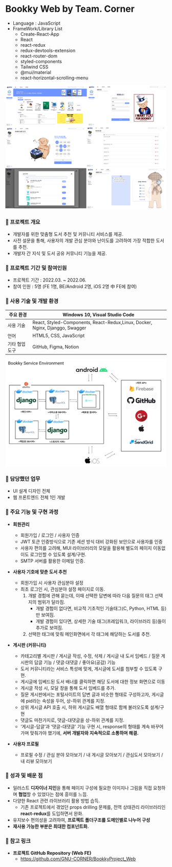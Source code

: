 # Bookky Web by Team. Corner

- Language : JavaScript
- FrameWork/Library List
  - Create-React-App
  - React
  - react-redux
  - redux-devtools-extension
  - react-router-dom
  - styled-components
  - Tailwind CSS
  - @mui/material
  - react-horizontal-scrolling-menu

![screenshot](./docs/img/screenshot.png)

### 📌 프로젝트 개요

- 개발자를 위한 맞춤형 도서 추천 및 커뮤니티 서비스를 제공.
- 사전 설문을 통해, 사용자의 개발 관심 분야와 난이도를 고려하여 가장 적합한 도서를 추천.
- 개발자 간 지식 및 도서 공유 커뮤니티 기능을 제공.

### 📌 프로젝트 기간 및 참여인원

- 프로젝트 기간 : 2022.03. ~ 2022.06.
- 참여 인원 : 5명 (FE 1명, BE/Android 2명, iOS 2명 中 FE에 참여)

### 📌 사용 기술 및 개발 환경

| 주요 환경      | Windows 10, Visual Studio Code                                               |
| -------------- | ---------------------------------------------------------------------------- |
| 사용 기술      | React, Styled-Components, React-Redux,Linux, Docker, Nginx, Djanggo, Swagger |
| 언어           | HTML5, CSS, JavaScript                                                       |
| 기타 협업 도구 | GitHub, Figma, Notion                                                        |

![service-environment](./docs/img/service-environment.png)

### 📌 담당했던 업무

- UI 설계 디자인 전체
- 웹 프론트엔드 전체 1인 개발

### 📌 **주요 기능 및 구현 과정**

- **회원관리**

  - 회원가입 / 로그인 / 사용자 인증
  - JWT 토큰 인증방식으로 기존 세션 방식 대비 강화된 보안으로 사용자를 인증
  - 사용자 편의를 고려해, MUI 라이브러리의 모달을 활용해 별도의 페이지 이동없이도 로그인할 수 있도록 설계/구현.
  - SMTP 서버를 활용한 이메일 인증.

- **사용자 기호에 맞춘 도서 추천**

  - 회원가입 시 사용자 관심분야 설정
  - 최초 로그인 시, 관심분야 설정 페이지로 이동.
    1. 개발 경험에 관해 묻는데, 이때 선택한 답변에 따라 다음 질문의 태그 선택지의 범위가 달라짐.
       - 개발 경험이 없다면, 비교적 기초적인 기술태그(C, Python, HTML 등)만 보여짐.
       - 개발 경험이 있다면, 상세한 기술 태그(프레임워크, 라이브러리 등)들이 추가로 보여짐.
    2. 선택한 태그에 맞춰 메인화면에서 각 태그에 해당하는 도서를 추천.

- **게시판 (커뮤니티)**

  - 카테고리별 게시판 / 게시글 작성, 수정, 삭제 / 게시글 내 도서 임베드 / 질문 게시판의 답글 기능 / 댓글·대댓글 / 좋아요(공감) 기능
  - 도서 커뮤니티라는 서비스 특성에 맞게, 게시글에 도서를 첨부할 수 있도록 구현.
  - 게시글에 임베드된 도서 배너를 클릭하면 해당 도서에 대한 정보 화면으로 이동
  - 게시글 작성 시, 모달 창을 통해 도서 임베드를 추가.
  - 질문 게시판에서는 포털사이트의 답변 글과 비슷한 형태로 구성하고자, 게시글에 pid라는 속성을 두어, 상-하위 관계를 지정.
  - 상위 게시글 API 호출 시, 하위 게시글도 배열 형태로 함께 불러오도록 설계/구현
  - 댓글도 마찬가지로, 댓글-대댓글을 상-하위 관계를 지정.
  - ‘게시글-답글’과 ‘댓글-대댓글’ 기능 구현 시, response의 형태를 계속 바꾸어가며 맞춰가야 했기에, **서버 개발자와 지속적으로 소통하며 해결.**

- **사용자 프로필**
  - 프로필 수정 / 관심 분야 모아보기 / 내 게시글 모아보기 / 관심도서 모아보기 / 내 리뷰 모아보기

### 📌 성과 및 배운 점

- 일러스트 **디자이너 지인**을 통해 페이지 구성에 필요한 이미지나 그림을 직접 요청하며 **협업**할 수 있었다는 점에 흥미를 느낌.
- 다양한 React 관련 라이브러리 활용 방법 습득.
  - 기존 프로젝트에서 겪었던 props drilling 문제를, 전역 상태관리 라이브러리인 **react-redux**를 도입하면서 완화.
- 유지보수 편의성을 고려하여, **프로젝트 폴더구조를 도메인별로 나누어 구성**
- **재사용 가능한 부분은 최대한 컴포넌트화.**

### 📌 참고 링크

- **프로젝트 GitHub Repository (Web FE)**
  - https://github.com/GNU-CORNER/BookkyProject_Web
